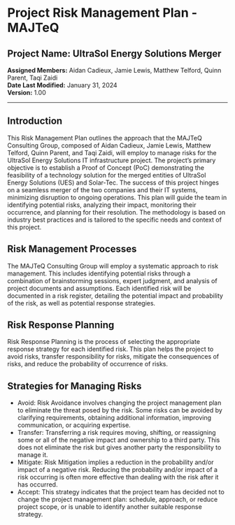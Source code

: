 # Project Risk Management Plan - MAJTeQ
## Project Name: UltraSol Energy Solutions Merger
**Assigned Members:** Aidan Cadieux, Jamie Lewis, Matthew Telford, Quinn Parent, Taqi Zaidi  
**Date Last Modified:** January 31, 2024  
**Version:** 1.00  

---
## Introduction

This Risk Management Plan outlines the approach that the MAJTeQ Consulting Group, composed of Aidan Cadieux, Jamie Lewis, Matthew Telford, Quinn Parent, and Taqi Zaidi, will employ to manage risks for the UltraSol Energy Solutions IT infrastructure project. The project’s primary objective is to establish a Proof of Concept (PoC) demonstrating the feasibility of a technology solution for the merged entities of UltraSol Energy Solutions (UES) and Solar-Tec. The success of this project hinges on a seamless merger of the two companies and their IT systems, minimizing disruption to ongoing operations. This plan will guide the team in identifying potential risks, analyzing their impact, monitoring their occurrence, and planning for their resolution. The methodology is based on industry best practices and is tailored to the specific needs and context of this project.

## Risk Management Processes 

The MAJTeQ Consulting Group will employ a systematic approach to risk management. This includes identifying potential risks through a combination of brainstorming sessions, expert judgment, and analysis of project documents and assumptions. Each identified risk will be documented in a risk register, detailing the potential impact and probability of the risk, as well as potential response strategies.

## Risk Response Planning 
Risk Response Planning is the process of selecting the appropriate response strategy for each identified risk. This plan helps the project to avoid risks, transfer responsibility for risks, mitigate the consequences of risks, and reduce the probability of occurrence of risks.

## Strategies for Managing Risks

- Avoid: Risk Avoidance involves changing the project management plan to eliminate the threat posed by the risk. Some risks can be avoided by clarifying requirements, obtaining additional information, improving communication, or acquiring expertise.
- Transfer: Transferring a risk requires moving, shifting, or reassigning some or all of the negative impact and ownership to a third party. This does not eliminate the risk but gives another party the responsibility to manage it.
- Mitigate: Risk Mitigation implies a reduction in the probability and/or impact of a negative risk. Reducing the probability and/or impact of a risk occurring is often more effective than dealing with the risk after it has occurred.
- Accept: This strategy indicates that the project team has decided not to change the project management plan: schedule, approach, or reduce project scope, or is unable to identify another suitable response strategy.

